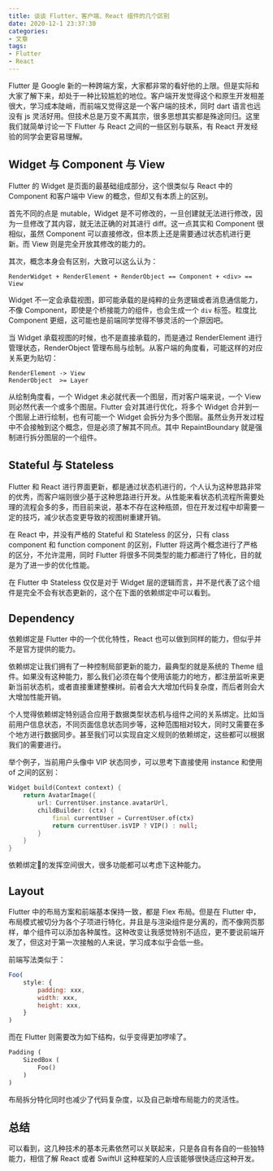 ```yaml
---
title: 谈谈 Flutter、客户端、React 组件的几个区别
date: 2020-12-1 23:37:30
categories:
- 文章
tags:
- Flutter
- React
---
```


Flutter 是 Google 新的一种跨端方案，大家都非常的看好他的上限。但是实际和大家了解下来，却处于一种比较尴尬的地位。客户端开发觉得这个和原生开发相差很大，学习成本陡峭，而前端又觉得这是一个客户端的技术，同时 dart 语言也远没有 js 灵活好用。但技术总是万变不离其宗，很多思想其实都是殊途同归。这里我们就简单讨论一下 Flutter 与 React 之间的一些区别与联系，有 React 开发经验的同学会更容易理解。

<!-- more -->

## Widget 与 Component 与 View

Flutter 的 Widget 是页面的最基础组成部分，这个很类似与 React 中的 Component 和客户端中 View 的概念，但却又有本质上的区别。

首先不同的点是 mutable，Widget 是不可修改的，一旦创建就无法进行修改，因为一旦修改了其内容，就无法正确的对其进行 diff。这一点其实和 Component 很相似，虽然 Component 可以直接修改，但本质上还是需要通过状态机进行更新。而 View 则是完全开放其修改的能力的。

其次，概念本身会有区别，大致可以这么认为：

```
RenderWidget + RenderElement + RenderObject == Component + <div> == View
```

Widget 不一定会承载视图，即可能承载的是纯粹的业务逻辑或者消息通信能力，不像 Component，即使是个桥接能力的组件，也会生成一个 `div` 标签。粒度比 Component 更细，这可能也是前端同学觉得不够灵活的一个原因吧。

当 Widget 承载视图的时候，也不是直接承载的，而是通过 RenderElement 进行管理状态，RenderObject 管理布局与绘制。从客户端的角度看，可能这样的对应关系更为贴切：

```
RenderElement -> View
RenderObject  >= Layer
```

从绘制角度看，一个 Widget 未必就代表一个图层，而对客户端来说，一个 View 则必然代表一个或多个图层。Flutter 会对其进行优化，将多个 Widget 合并到一个图层上进行绘制，也有可能一个 Widget 会拆分为多个图层。虽然业务开发过程中不会接触到这个概念，但是必须了解其不同点。其中 RepaintBoundary 就是强制进行拆分图层的一个组件。

## Stateful 与 Stateless

Flutter 和 React 进行界面更新，都是通过状态机进行的，个人认为这种思路非常的优秀，而客户端则很少基于这种思路进行开发。从性能来看状态机流程所需要处理的流程会多的多，而目前来说，基本不存在这种瓶颈，但在开发过程中却需要一定的技巧，减少状态变更导致的视图树重建开销。

在 React 中，并没有严格的 Stateful 和 Stateless 的区分，只有 class component 和 function component 的区别，Flutter 将这两个概念进行了严格的区分，不允许混用，同时 Flutter 将很多不同类型的能力都进行了特化，目的就是为了进一步的优化性能。

在 Flutter 中 Stateless 仅仅是对于 Widget 层的逻辑而言，并不是代表了这个组件是完全不会有状态更新的，这个在下面的依赖绑定中可以看到。

## Dependency

依赖绑定是 Flutter 中的一个优化特性，React 也可以做到同样的能力，但似乎并不是官方提供的能力。

依赖绑定让我们拥有了一种控制局部更新的能力，最典型的就是系统的 Theme 组件。如果没有这种能力，那么我们必须在每个使用该能力的地方，都注册监听来更新当前状态机，或者直接重建整棵树。前者会大大增加代码复杂度，而后者则会大大增加性能开销。

个人觉得依赖绑定特别适合应用于数据类型状态机与组件之间的关系绑定。比如当前用户信息状态，不同页面信息状态同步等，这种范围相对较大，同时又需要在多个地方进行数据同步。甚至我们可以实现自定义规则的依赖绑定，这些都可以根据我们的需要进行。

举个例子，当前用户头像中 VIP 状态同步，可以思考下直接使用 instance 和使用 of 之间的区别：

```dart
Widget build(Context context) {
    return AvatarImage({
        url: CurrentUser.instance.avatarUrl,
        childBuilder: (ctx) {
            final currentUser = CurrentUser.of(ctx)
            return currentUser.isVIP ? VIP() : null;
        }
    }
}
```

依赖绑定的发挥空间很大，很多功能都可以考虑下这种能力。


## Layout

Flutter 中的布局方案和前端基本保持一致，都是 Flex 布局。但是在 Flutter 中，布局模式被切分为各个子项进行特化，并且是与渲染组件是分离的，而不像网页那样，单个组件可以添加各种属性。这种改变让我感觉特别不适应，更不要说前端开发了，但这对于第一次接触的人来说，学习成本似乎会低一些。

前端写法类似于：

```js
Foo(
    style: {
        padding: xxx,
        width: xxx,
        height: xxx,
    }
)
```

而在 Flutter 则需要改为如下结构，似乎变得更加啰嗦了。

```dart
Padding (
    SizedBox (
        Foo()
    )
)
```

布局拆分特化同时也减少了代码复杂度，以及自己新增布局能力的灵活性。

## 总结

可以看到，这几种技术的基本元素依然可以关联起来，只是各自有各自的一些独特能力，相信了解 React 或者 SwiftUI 这种框架的人应该能够很快适应这种开发。